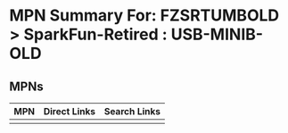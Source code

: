 



# MPN Summary For: FZSRTUMBOLD > SparkFun-Retired : USB-MINIB-OLD

## MPNs
  

|MPN|Direct Links|Search Links|
| :--- | :--- | :--- |
||||
